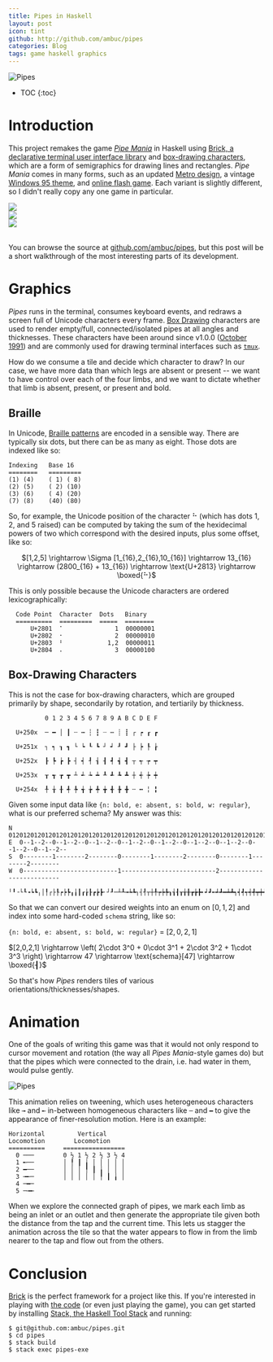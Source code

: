 ```yaml
---
title: Pipes in Haskell
layout: post
icon: tint
github: http://github.com/ambuc/pipes
categories: Blog
tags: game haskell graphics
---
```


![Pipes](../images/pipes/anim.gif)

* TOC
{:toc}

# Introduction
This project remakes the game [_Pipe
Mania_](https://en.wikipedia.org/wiki/Pipe_Mania) in Haskell using [Brick, a
declarative terminal user interface
library](http://hackage.haskell.org/package/brick) and [box-drawing
characters](http://hackage.haskell.org/package/brick), which are a form of
semigraphics for drawing lines and rectangles. _Pipe Mania_ comes in many forms, 
such as an updated [Metro design](https://store-images.s-microsoft.com/image/apps.50223.9007199266530569.85ca83ac-8716-441b-ac8f-274104073aa0.f8d28383-fd79-4aab-a895-d0a3bcc26f0c?w=672&h=378&q=80&mode=letterbox&background=%23FFE4E4E4&format=jpg), 
a vintage [Windows 95 theme](https://i.ytimg.com/vi/DkV8PqlMwNc/hqdefault.jpg), 
and [online flash game](https://img-hws.pog.com/cloud/y8-thumbs/30894/big.jpg).
Each variant is slightly different, so I didn't really copy any one game in
particular.

<div class="row">
<div class="col">
  <img
  src="https://store-images.s-microsoft.com/image/apps.50223.9007199266530569.85ca83ac-8716-441b-ac8f-274104073aa0.f8d28383-fd79-4aab-a895-d0a3bcc26f0c?w=672&h=378&q=80&mode=letterbox&background=%23FFE4E4E4&format=jpg"/>
</div>
<div class="col">
  <img src="https://i.ytimg.com/vi/DkV8PqlMwNc/hqdefault.jpg"/>
</div>
<div class="col">
  <img src="https://img-hws.pog.com/cloud/y8-thumbs/30894/big.jpg"/>
</div>
</div>
<br/>

You can browse the source at
[github.com/ambuc/pipes](https://github.com/ambuc/pipes), but this post will be
a short walkthrough of the most interesting parts of its development.

# Graphics
_Pipes_ runs in the terminal, consumes keyboard events, and redraws a screen full
of Unicode characters every frame. [Box
Drawing](https://en.wikipedia.org/wiki/Box_Drawing) characters are used to
render empty/full, connected/isolated pipes at all angles and thicknesses. These
characters have been around since v1.0.0 ([October
1991](https://www.unicode.org/history/publicationdates.html)) and are commonly
used for drawing terminal interfaces such as
[`tmux`](https://en.wikipedia.org/wiki/Tmux).

How do we consume a tile and decide which character to draw? In our case, we
have more data than which legs are absent or present -- we want to have control
over each of the four limbs, and we want to dictate whether that limb is absent,
present, or present and bold.

## Braille 

In Unicode, [Braille patterns](https://en.wikipedia.org/wiki/Braille_Patterns)
are encoded in a sensible way. There are typically six dots, but there can be as
many as eight. Those dots are indexed like so:

    Indexing   Base 16
    ========   =========
    (1) (4)    ( 1) ( 8)
    (2) (5)    ( 2) (10)
    (3) (6)    ( 4) (20)
    (7) (8)    (40) (80)

So, for example, the Unicode position of the character ⠓ (which has dots 1, 2,
and 5 raised) can be computed by taking the sum of the hexidecimal powers of two
which correspond with the desired inputs, plus some offset, like so:

<center>
$[1,2,5] \rightarrow \Sigma [1_{16},2_{16},10_{16}] \rightarrow 13_{16}
\rightarrow (2800_{16} + 13_{16}) \rightarrow \text{U+2813} \rightarrow
\boxed{⠓}$
</center>

This is only possible because the Unicode characters are ordered
lexicographically:

      Code Point  Character  Dots   Binary
      ==========  =========  =====  ========
          U+2801  ⠁              1  00000001
          U+2802  ⠂              2  00000010
          U+2803  ⠃            1,2  00000011
          U+2804  ⠄              3  00000100

## Box-Drawing Characters

This is not the case for box-drawing characters, which are grouped primarily by
shape, secondarily by rotation, and tertiarily by thickness.

              0 1 2 3 4 5 6 7 8 9 A B C D E F

      U+250x  ─ ━ │ ┃ ┄ ┅ ┆ ┇ ┈ ┉ ┊ ┋ ┌ ┍ ┎ ┏

      U+251x  ┐ ┑ ┒ ┓ └ ┕ ┖ ┗ ┘ ┙ ┚ ┛ ├ ┝ ┞ ┟

      U+252x  ┠ ┡ ┢ ┣ ┤ ┥ ┦ ┧ ┨ ┩ ┪ ┫ ┬ ┭ ┮ ┯

      U+253x  ┰ ┱ ┲ ┳ ┴ ┵ ┶ ┷ ┸ ┹ ┺ ┻ ┼ ┽ ┾ ┿

      U+254x  ╀ ╁ ╂ ╃ ╄ ╅ ╆ ╇ ╈ ╉ ╊ ╋ ╌ ╍ ╎ ╏

Given some input data like `{n: bold, e: absent, s: bold, w: regular}`, what is
our preferred schema? My answer was this:

    N  012012012012012012012012012012012012012012012012012012012012012012012012012012012
    E  0--1--2--0--1--2--0--1--2--0--1--2--0--1--2--0--1--2--0--1--2--0--1--2--0--1--2--
    S  0--------1--------2--------0--------1--------2--------0--------1--------2--------
    W  0--------------------------1--------------------------2--------------------------
        ╵╹╶└┖╺┕┗╷│╿┌├┞┍┝┡╻╽┃┎┟┠┏┢┣╴┘┚─┴┸╼┶┺┐┤┦┬┼╀┮┾╄┒┧┨┰╁╂┲╆╊╸┙┛╾┵┹━┷┻┑┥┩┭┽╃┯┿╇┓┪┫┱╅╉┳╈╋

So that we can convert our desired weights into an enum on $[0,1,2]$ and index
into some hard-coded `schema` string, like so:

`{n: bold, e: absent, s: bold, w: regular}` = $[2,0,2,1]$

$[2,0,2,1] \rightarrow \left( 2\cdot 3^0  + 0\cdot 3^1  + 2\cdot 3^2  +
1\cdot 3^3 \right) \rightarrow 47 \rightarrow \text{schema}[47] \rightarrow
\boxed{┨}$

So that's how _Pipes_ renders tiles of various orientations/thicknesses/shapes.

# Animation

One of the goals of writing this game was that it would not only respond to
cursor movement and rotation (the way all _Pipes Mania_-style games do) but that the
pipes which were connected to the drain, i.e. had water in them, would pulse
gently.

![Pipes](../images/pipes/example-anim.gif)

This animation relies on tweening, which uses heterogeneous characters like `╼`
and `╾` in-between homogeneous characters like `─` and `━` to give the
appearance of finer-resolution motion. Here is an example:

    Horizontal         Vertical
    Locomotion        Locomotion
    ==========     =================
      0 ───        0 ½ 1 ½ 2 ½ 3 ½ 4  
      1 ╾──        │ ╿ ┃ ╽ │ │ │ │ │  
      2 ━──        │ │ │ ╿ ┃ ╽ │ │ │  
      3 ╼╾─        │ │ │ │ │ ╿ ┃ ╽ │  
      4 ─━─                    
      5 ─╼╾                    
 
When we explore the connected graph of pipes, we mark each limb as being an
inlet or an outlet and then generate the appropriate tile given both the
distance from the tap and the current time. This lets us stagger the animation
across the tile so that the water appears to flow in from the limb nearer to the
tap and flow out from the others.

# Conclusion

[Brick](http://hackage.haskell.org/package/brick) is the perfect framework for a
project like this. If you're interested in playing with [the
code](https://github.com/ambuc/pipes) (or even just
playing the game), you can get started by installing [Stack, the Haskell Tool
Stack](https://docs.haskellstack.org/en/stable/README/#how-to-install) and
running:

    $ git@github.com:ambuc/pipes.git
    $ cd pipes
    $ stack build
    $ stack exec pipes-exe
